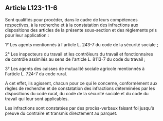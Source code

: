 Article L123-11-6
----
Sont qualifiés pour procéder, dans le cadre de leurs compétences respectives, à
la recherche et à la constatation des infractions aux dispositions des articles
de la présente sous-section et des règlements pris pour leur application :

1° Les agents mentionnés à l'article L. 243-7 du code de la sécurité sociale ;

2° Les inspecteurs du travail et les contrôleurs du travail et fonctionnaires de
contrôle assimilés au sens de l'article L. 8113-7 du code du travail ;

3° Les agents des caisses de mutualité sociale agricole mentionnés à l'article
L. 724-7 du code rural.

A cet effet, ils agissent, chacun pour ce qui le concerne, conformément aux
règles de recherche et de constatation des infractions déterminées par les
dispositions du code rural, du code de la sécurité sociale et du code du travail
qui leur sont applicables.

Les infractions sont constatées par des procès-verbaux faisant foi jusqu'à
preuve du contraire et transmis directement au parquet.

